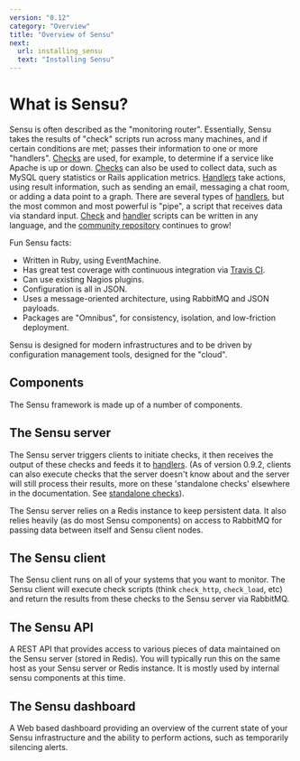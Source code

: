 ```yaml
---
version: "0.12"
category: "Overview"
title: "Overview of Sensu"
next:
  url: installing_sensu
  text: "Installing Sensu"
---
```


# What is Sensu?

Sensu is often described as the "monitoring router". Essentially,
Sensu takes the results of "check" scripts run across many machines,
and if certain conditions are met; passes their information to one or
more "handlers". [Checks](checks) are used, for example, to determine
if a service like Apache is up or down. [Checks](checks) can also be
used to collect data, such as MySQL query statistics or Rails
application metrics. [Handlers](handlers) take actions, using result
information, such as sending an email, messaging a chat room, or
adding a data point to a graph. There are several types of
[handlers](handlers), but the most common and most powerful is "pipe",
a script that receives data via standard input. [Check](checks) and
[handler](handlers) scripts can be written in any language, and the
[community
repository](https://github.com/sensu/sensu-community-plugins)
continues to grow!

Fun Sensu facts:

- Written in Ruby, using EventMachine.
- Has great test coverage with continuous integration via [Travis
CI](http://travis-ci.org/#!/sensu/sensu).
- Can use existing Nagios plugins.
- Configuration is all in JSON.
- Uses a message-oriented architecture, using RabbitMQ and JSON
payloads.
- Packages are "Omnibus", for consistency, isolation, and low-friction
deployment.

Sensu is designed for modern infrastructures and to be driven by
configuration management tools, designed for the "cloud".

## Components

The Sensu framework is made up of a number of components.

## The Sensu server

The Sensu server triggers clients to initiate checks, it then receives
the output of these checks and feeds it to [handlers](handlers). (As of version
0.9.2, clients can also execute checks that the server doesn't know about and
the server will still process their results, more on these 'standalone checks'
elsewhere in the documentation. See
[standalone checks](adding_a_standalone_check)).

The Sensu server relies on a Redis instance to keep persistent data. It also
relies heavily (as do most Sensu components) on access to RabbitMQ for
passing data between itself and Sensu client nodes.

## The Sensu client

The Sensu client runs on all of your systems that you want to monitor.
The Sensu client will execute check scripts (think `check_http`,
`check_load`, etc) and return the results from these checks to
the Sensu server via RabbitMQ.

## The Sensu API

A REST API that provides access to various pieces of data maintained on
the Sensu server (stored in Redis). You will typically run this on the same
host as your Sensu server or Redis instance. It is mostly used by
internal sensu components at this time.

## The Sensu dashboard

A Web based dashboard providing an overview of the current state of your Sensu
infrastructure and the ability to perform actions, such as temporarily
silencing alerts.

